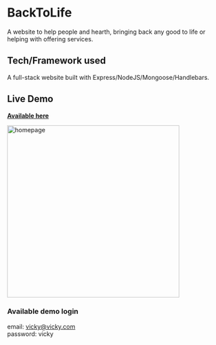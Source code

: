 # BackToLife
A website to help people and hearth, bringing back any good to life or helping with offering services.

## Tech/Framework used
A full-stack website built with Express/NodeJS/Mongoose/Handlebars.

## Live Demo 
<a href="https://backtolife.herokuapp.com">**Available here**</a>

<a href="https://backtolife.herokuapp.com"><img src="https://github.com/psowl/BackToLife/blob/master/public/images/homepage.png" width="400" alt="homepage"></a>

### Available demo login
email: vicky@vicky.com <br>
password: vicky




